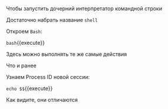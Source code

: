 Чтобы запустить дочерний интерпретатор командной строки

Достаточно набрать название `shell`

Откроем `Bash`:

`bash`{{execute}}

Здесь можно выполнять те же самые действия

Что и ранее

Узнаем Process ID новой сессии:

`echo $$`{{execute}}

Как видите, они отличаются